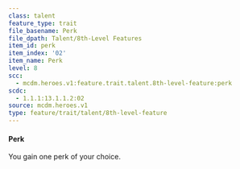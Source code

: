 ```yaml
---
class: talent
feature_type: trait
file_basename: Perk
file_dpath: Talent/8th-Level Features
item_id: perk
item_index: '02'
item_name: Perk
level: 8
scc:
  - mcdm.heroes.v1:feature.trait.talent.8th-level-feature:perk
scdc:
  - 1.1.1:13.1.1.2:02
source: mcdm.heroes.v1
type: feature/trait/talent/8th-level-feature
---
```


#### Perk

You gain one perk of your choice.
